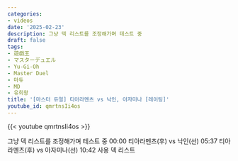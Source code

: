 ```yaml
---
categories:
- videos
date: '2025-02-23'
description: 그냥 덱 리스트를 조정해가며 테스트 중
draft: false
tags:
- 遊戯王
- マスターデュエル
- Yu-Gi-Oh
- Master Duel
- 마듀
- MD
- 유희왕
title: '[마스터 듀얼] 티아라멘츠 vs 낙인, 아자미나 [레이팅]'
youtube_id: qmrtnsIi4os
---
```



{{< youtube qmrtnsIi4os >}}

그냥 덱 리스트를 조정해가며 테스트 중
00:00 티아라멘츠(후) vs 낙인(선)
05:37 티아라멘츠(후) vs 아자미나(선)
10:42 사용 덱 리스트
